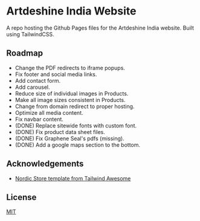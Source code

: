 # Artdeshine India Website

A repo hosting the Github Pages files for the Artdeshine India website. Built using TailwindCSS.

## Roadmap

- Change the PDF redirects to iframe popups.
- Fix footer and social media links.
- Add contact form.
- Add carousel.
- Reduce size of individual images in Products.
- Make all image sizes consistent in Products.
- Change from domain redirect to proper hosting.
- Optimize all media content.
- Fix navbar content.
- (DONE) Replace sitewide fonts with custom font.
- (DONE) Fix product data sheet files.
- (DONE) Fix Graphene Seal's pdfs (missing).
- (DONE) Add a google maps section to the bottom.

## Acknowledgements

 - [Nordic Store template from Tailwind Awesome](https://www.tailwindawesome.com/resources/nordic-store)

## License

[MIT](https://choosealicense.com/licenses/mit/)
